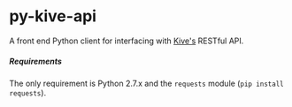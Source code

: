 # py-kive-api
A front end Python client for interfacing with [Kive's][kive] RESTful API.

##### Requirements
The only requirement is Python 2.7.x and the `requests` module (`pip install requests`).

[kive]: http://cfe-lab.github.io/Kive/
